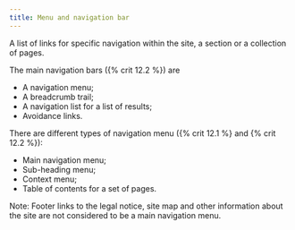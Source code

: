 ```yaml
---
title: Menu and navigation bar
---
```


A list of links for specific navigation within the site, a section or a collection of pages.

The main navigation bars ({% crit 12.2 %}) are

- A navigation menu;
- A breadcrumb trail;
- A navigation list for a list of results;
- Avoidance links.

There are different types of navigation menu ({% crit 12.1 %} and {% crit 12.2 %}):

- Main navigation menu;
- Sub-heading menu;
- Context menu;
- Table of contents for a set of pages.

Note: Footer links to the legal notice, site map and other information about the site are not considered to be a main navigation menu.
